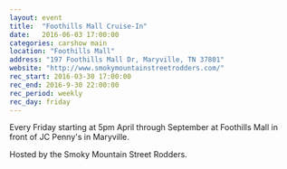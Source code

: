```yaml
---
layout: event
title:  "Foothills Mall Cruise-In"
date:   2016-06-03 17:00:00
categories: carshow main
location: "Foothills Mall"
address: "197 Foothills Mall Dr, Maryville, TN 37801"
website: "http://www.smokymountainstreetrodders.com/"
rec_start: 2016-03-30 17:00:00
rec_end: 2016-9-30 22:00:00
rec_period: weekly
rec_day: friday
---
```


Every Friday starting at 5pm April through September at Foothills Mall in front of JC Penny's in Maryville.

Hosted by the Smoky Mountain Street Rodders.
